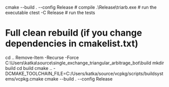 cmake --build . --config Release    # compile
.\Release\triarb.exe                # run the executable
ctest -C Release                    # run the tests

# Full clean rebuild (if you change dependencies in cmakelist.txt)
cd ..
Remove-Item -Recurse -Force C:\Users\katka\source\single_exchange_triangular_arbitrage_bot\build
mkdir build
cd build
cmake .. -DCMAKE_TOOLCHAIN_FILE=C:/Users/katka/source/vcpkg/scripts/buildsystems/vcpkg.cmake
cmake --build . --config Release